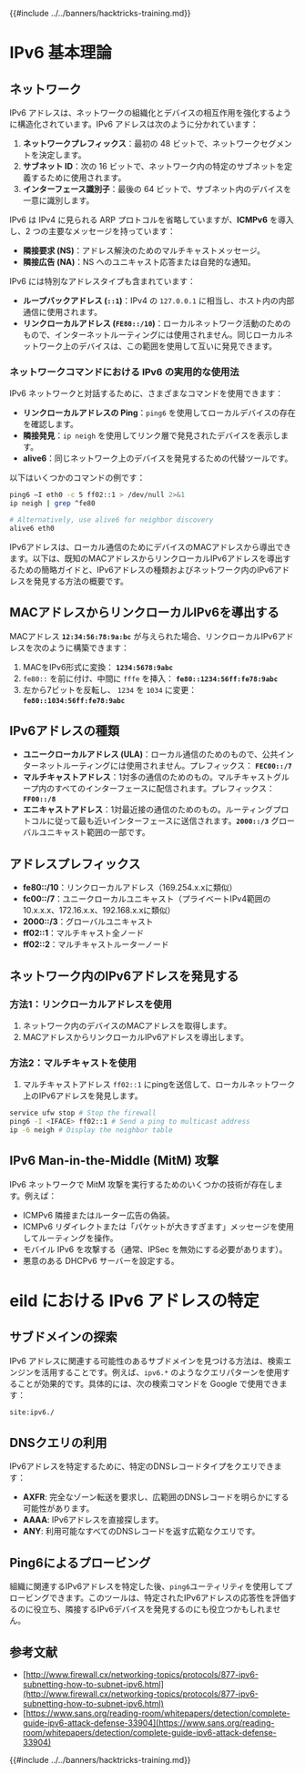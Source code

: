 {{#include ../../banners/hacktricks-training.md}}

# IPv6 基本理論

## ネットワーク

IPv6 アドレスは、ネットワークの組織化とデバイスの相互作用を強化するように構造化されています。IPv6 アドレスは次のように分かれています：

1. **ネットワークプレフィックス**：最初の 48 ビットで、ネットワークセグメントを決定します。
2. **サブネット ID**：次の 16 ビットで、ネットワーク内の特定のサブネットを定義するために使用されます。
3. **インターフェース識別子**：最後の 64 ビットで、サブネット内のデバイスを一意に識別します。

IPv6 は IPv4 に見られる ARP プロトコルを省略していますが、**ICMPv6** を導入し、2 つの主要なメッセージを持っています：

- **隣接要求 (NS)**：アドレス解決のためのマルチキャストメッセージ。
- **隣接広告 (NA)**：NS へのユニキャスト応答または自発的な通知。

IPv6 には特別なアドレスタイプも含まれています：

- **ループバックアドレス (`::1`)**：IPv4 の `127.0.0.1` に相当し、ホスト内の内部通信に使用されます。
- **リンクローカルアドレス (`FE80::/10`)**：ローカルネットワーク活動のためのもので、インターネットルーティングには使用されません。同じローカルネットワーク上のデバイスは、この範囲を使用して互いに発見できます。

### ネットワークコマンドにおける IPv6 の実用的な使用法

IPv6 ネットワークと対話するために、さまざまなコマンドを使用できます：

- **リンクローカルアドレスの Ping**：`ping6` を使用してローカルデバイスの存在を確認します。
- **隣接発見**：`ip neigh` を使用してリンク層で発見されたデバイスを表示します。
- **alive6**：同じネットワーク上のデバイスを発見するための代替ツールです。

以下はいくつかのコマンドの例です：
```bash
ping6 –I eth0 -c 5 ff02::1 > /dev/null 2>&1
ip neigh | grep ^fe80

# Alternatively, use alive6 for neighbor discovery
alive6 eth0
```
IPv6アドレスは、ローカル通信のためにデバイスのMACアドレスから導出できます。以下は、既知のMACアドレスからリンクローカルIPv6アドレスを導出するための簡略ガイドと、IPv6アドレスの種類およびネットワーク内のIPv6アドレスを発見する方法の概要です。

## **MACアドレスからリンクローカルIPv6を導出する**

MACアドレス **`12:34:56:78:9a:bc`** が与えられた場合、リンクローカルIPv6アドレスを次のように構築できます：

1. MACをIPv6形式に変換： **`1234:5678:9abc`**
2. `fe80::` を前に付け、中間に `fffe` を挿入： **`fe80::1234:56ff:fe78:9abc`**
3. 左から7ビットを反転し、 `1234` を `1034` に変更： **`fe80::1034:56ff:fe78:9abc`**

## **IPv6アドレスの種類**

- **ユニークローカルアドレス (ULA)**：ローカル通信のためのもので、公共インターネットルーティングには使用されません。プレフィックス： **`FEC00::/7`**
- **マルチキャストアドレス**：1対多の通信のためのもの。マルチキャストグループ内のすべてのインターフェースに配信されます。プレフィックス： **`FF00::/8`**
- **エニキャストアドレス**：1対最近接の通信のためのもの。ルーティングプロトコルに従って最も近いインターフェースに送信されます。**`2000::/3`** グローバルユニキャスト範囲の一部です。

## **アドレスプレフィックス**

- **fe80::/10**：リンクローカルアドレス（169.254.x.xに類似）
- **fc00::/7**：ユニークローカルユニキャスト（プライベートIPv4範囲の10.x.x.x、172.16.x.x、192.168.x.xに類似）
- **2000::/3**：グローバルユニキャスト
- **ff02::1**：マルチキャスト全ノード
- **ff02::2**：マルチキャストルーターノード

## **ネットワーク内のIPv6アドレスを発見する**

### 方法1：リンクローカルアドレスを使用

1. ネットワーク内のデバイスのMACアドレスを取得します。
2. MACアドレスからリンクローカルIPv6アドレスを導出します。

### 方法2：マルチキャストを使用

1. マルチキャストアドレス `ff02::1` にpingを送信して、ローカルネットワーク上のIPv6アドレスを発見します。
```bash
service ufw stop # Stop the firewall
ping6 -I <IFACE> ff02::1 # Send a ping to multicast address
ip -6 neigh # Display the neighbor table
```
## IPv6 Man-in-the-Middle (MitM) 攻撃

IPv6 ネットワークで MitM 攻撃を実行するためのいくつかの技術が存在します。例えば：

- ICMPv6 隣接またはルーター広告の偽装。
- ICMPv6 リダイレクトまたは「パケットが大きすぎます」メッセージを使用してルーティングを操作。
- モバイル IPv6 を攻撃する（通常、IPSec を無効にする必要があります）。
- 悪意のある DHCPv6 サーバーを設定する。

# eild における IPv6 アドレスの特定

## サブドメインの探索

IPv6 アドレスに関連する可能性のあるサブドメインを見つける方法は、検索エンジンを活用することです。例えば、`ipv6.*` のようなクエリパターンを使用することが効果的です。具体的には、次の検索コマンドを Google で使用できます：
```bash
site:ipv6./
```
## DNSクエリの利用

IPv6アドレスを特定するために、特定のDNSレコードタイプをクエリできます：

- **AXFR**: 完全なゾーン転送を要求し、広範囲のDNSレコードを明らかにする可能性があります。
- **AAAA**: IPv6アドレスを直接探します。
- **ANY**: 利用可能なすべてのDNSレコードを返す広範なクエリです。

## Ping6によるプロービング

組織に関連するIPv6アドレスを特定した後、`ping6`ユーティリティを使用してプロービングできます。このツールは、特定されたIPv6アドレスの応答性を評価するのに役立ち、隣接するIPv6デバイスを発見するのにも役立つかもしれません。

## 参考文献

- [http://www.firewall.cx/networking-topics/protocols/877-ipv6-subnetting-how-to-subnet-ipv6.html](http://www.firewall.cx/networking-topics/protocols/877-ipv6-subnetting-how-to-subnet-ipv6.html)
- [https://www.sans.org/reading-room/whitepapers/detection/complete-guide-ipv6-attack-defense-33904](https://www.sans.org/reading-room/whitepapers/detection/complete-guide-ipv6-attack-defense-33904)

{{#include ../../banners/hacktricks-training.md}}
